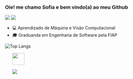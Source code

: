### Oie! me chamo Sofia e bem vindo(a) ao meu Github
<div>
          <a href = "mailto:sofiawko@gmail.com"><img src="https://img.shields.io/badge/Gmail-red?style=flat&logo=Gmail&logoColor=white" target="_blank"></a>
          <a href="https://www.linkedin.com/in/sofia-sawczenko" target="_blank"><img src="https://img.shields.io/badge/LinkedIn-blue?style=flat&logo=linkedin&labelColor=blue" target="_blank"></a>   
</div>

<ul>
          <li>💻 Aprendizado de Máquina e Visão Computacional</li>
          <li>🎓 Graduanda em Engenharia de Software pela FIAP</li>
</ul>

![Top Langs](https://github-readme-stats.vercel.app/api/top-langs/?username=sofiasawczenko&layout=compact)

<ul>
          <p><img src="https://cdn.jsdelivr.net/gh/devicons/devicon/icons/python/python-original.svg" width="40" height="40"/></p>
          <img src="https://cdn.jsdelivr.net/gh/devicons/devicon/icons/jupyter/jupyter-plain-wordmark.svg" />

</ul>        


